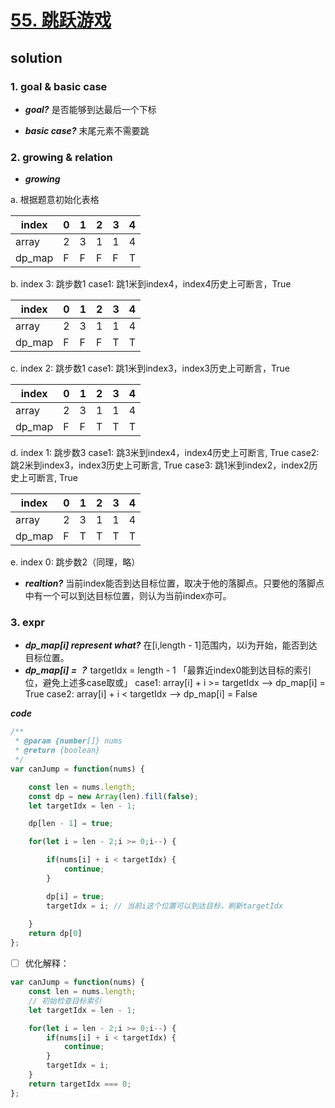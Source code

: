 # [55. 跳跃游戏](https://leetcode-cn.com/problems/jump-game/)

## solution 

### 1. goal & basic case

- ***goal?*** 
是否能够到达最后一个下标

- ***basic case?*** 
 末尾元素不需要跳

### 2. growing & relation 

- ***growing***

a. 根据题意初始化表格

| index  | 0   | 1   | 2   | 3   | 4   |
| ------ | --- | --- | --- | --- | --- |
| array  | 2   | 3   | 1   | 1   | 4   |
| dp_map | F   | F   | F   | F   | T   |

b. index 3: 跳步数1
case1: 跳1米到index4，index4历史上可断言，True

| index  | 0   | 1   | 2   | 3   | 4   |
| ------ | --- | --- | --- | --- | --- |
| array  | 2   | 3   | 1   | 1   | 4   |
| dp_map | F   | F   | F   | T   | T   |

c. index 2: 跳步数1
case1: 跳1米到index3，index3历史上可断言，True

| index  | 0   | 1   | 2   | 3   | 4   |
| ------ | --- | --- | --- | --- | --- |
| array  | 2   | 3   | 1   | 1   | 4   |
| dp_map | F   | F   | T   | T   | T   |


d. index 1: 跳步数3
case1: 跳3米到index4，index4历史上可断言, True 
case2: 跳2米到index3，index3历史上可断言, True 
case3: 跳1米到index2，index2历史上可断言, True 

| index  | 0   | 1   | 2   | 3   | 4   |
| ------ | --- | --- | --- | --- | --- |
| array  | 2   | 3   | 1   | 1   | 4   |
| dp_map | F   | T   | T   | T   | T   |

e. index 0: 跳步数2（同理，略）

- ***realtion?***
当前index能否到达目标位置，取决于他的落脚点。只要他的落脚点中有一个可以到达目标位置，则认为当前index亦可。

### 3. expr

- ***dp_map[i] represent what?***
在[i,length - 1]范围内，以i为开始，能否到达目标位置。
- ***dp_map[i] = ？***
targetIdx = length - 1 「最靠近index0能到达目标的索引位，避免上述多case取或」
case1: array[i] + i >= targetIdx --> dp_map[i] = True
case2: array[i] + i < targetIdx --> dp_map[i] = False
		
***code***

```js
/**
 * @param {number[]} nums
 * @return {boolean}
 */
var canJump = function(nums) {

    const len = nums.length;
    const dp = new Array(len).fill(false);
    let targetIdx = len - 1;

    dp[len - 1] = true;

    for(let i = len - 2;i >= 0;i--) {

        if(nums[i] + i < targetIdx) {
            continue;
        }

        dp[i] = true;
		targetIdx = i; // 当前i这个位置可以到达目标，刷新targetIdx
        
    }
    return dp[0]
};
```

- [ ] 优化解释：

```js
var canJump = function(nums) {
    const len = nums.length;
    // 初始检查目标索引
    let targetIdx = len - 1;

    for(let i = len - 2;i >= 0;i--) {
        if(nums[i] + i < targetIdx) {
            continue;
        }
        targetIdx = i;
    }
    return targetIdx === 0;
};
```

